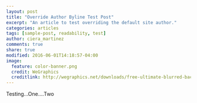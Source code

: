 ```yaml
---
layout: post
title: "Override Author Byline Test Post"
excerpt: "An article to test overriding the default site author."
categories: articles
tags: [sample-post, readability, test]
author: ciera_martinez
comments: true
share: true
modified: 2016-06-01T14:18:57-04:00
image:
  feature: color-banner.png
  credit: WeGraphics
  creditlink: http://wegraphics.net/downloads/free-ultimate-blurred-background-pack/
---
```


Testing...One....Two